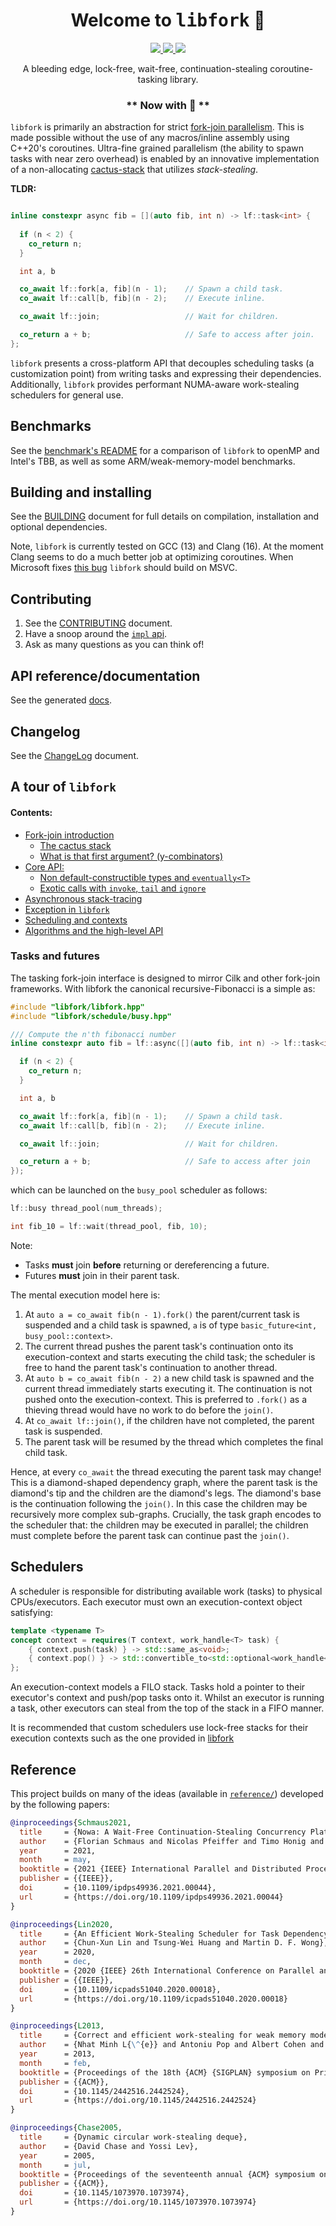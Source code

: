 



<h1 align="center"> Welcome to <tt>libfork</tt> 🍴 </h1>


<p align="center">
<a href="https://github.com/ConorWilliams/libfork/actions/workflows/ci.yml">
    <img src="https://github.com/ConorWilliams/libfork/actions/workflows/ci.yml/badge.svg">
</a>
<a href="https://github.com/ConorWilliams/openFLY/actions/workflows/pages/pages-build-deployment">
    <img src="https://github.com/ConorWilliams/openFLY/actions/workflows/pages/pages-build-deployment/badge.svg">
</a>
<a href="https://codecov.io/gh/ConorWilliams/libfork">
    <img src="https://codecov.io/gh/ConorWilliams/libfork/branch/main/graph/badge.svg?token=89MTSXI85F)">
</a>
</p>
<p align="center">
  A bleeding edge, lock-free, wait-free, continuation-stealing coroutine-tasking library.
</p>

<h3 align="center"> ** Now with 🌵 **  </h1>

`libfork` is primarily an abstraction for strict [fork-join parallelism](https://en.wikipedia.org/wiki/Fork%E2%80%93join_model). This is made possible without the use of any macros/inline assembly using C++20's coroutines. Ultra-fine grained parallelism (the ability to spawn tasks with near zero overhead) is enabled by an innovative implementation of a non-allocating [cactus-stack](https://en.wikipedia.org/wiki/Parent_pointer_tree) that utilizes _stack-stealing_.

__TLDR:__
```c++

inline constexpr async fib = [](auto fib, int n) -> lf::task<int> { 
  
  if (n < 2) {
    co_return n;
  }

  int a, b

  co_await lf::fork[a, fib](n - 1);    // Spawn a child task.
  co_await lf::call[b, fib](n - 2);    // Execute inline.

  co_await lf::join;                   // Wait for children.

  co_return a + b;                     // Safe to access after join.
};
```

`libfork` presents a cross-platform API that decouples scheduling tasks (a customization point) from writing tasks and expressing their dependencies. Additionally, `libfork` provides performant NUMA-aware work-stealing schedulers for general use. 




## Benchmarks

See the [benchmark's README](benchmark/README.md) for a comparison of `libfork` to openMP and Intel's TBB, as well as some ARM/weak-memory-model benchmarks. 

## Building and installing

See the [BUILDING](BUILDING.md) document for full details on compilation, installation and optional dependencies.

Note, `libfork` is currently tested on GCC (13) and Clang (16). At the moment Clang seems to do a much better job at optimizing coroutines. When Microsoft fixes [this bug](https://developercommunity.visualstudio.com/t/Incorrect-code-generation-for-symmetric/1659260?scope=follow) `libfork` should build on MSVC.

## Contributing

1. See the [CONTRIBUTING](CONTRIBUTING.md) document.
2. Have a snoop around the [`impl` api]().
3. Ask as many questions as you can think of!

## API reference/documentation

See the generated [docs](https://conorwilliams.github.io/libfork/).

## Changelog

See the [ChangeLog](ChangeLog.md) document.

## A tour of `libfork`

<!-- This section provides some background and highlights the [consumer api](), for details on implementing your own schedulers on top of `libfork` see the [context api](). -->

#### Contents:

- [Fork-join introduction](#Tasks-and-futures)
   - [The cactus stack]()
   - [What is that first argument? (y-combinators)](#y-combinator)
- [Core API:](#Features-of-the-consumer-API)
  - [Non default-constructible types and `eventually<T>`](#eventually)
  - [Exotic calls with `invoke`, `tail` and `ignore`](#Invoke-and-tail)
- [Asynchronous stack-tracing]()
- [Exception in `libfork`](#exceptions)
- [Scheduling and contexts](#Schedulers)
- [Algorithms and the high-level API]()

### Tasks and futures

The tasking fork-join interface is designed to mirror Cilk and other fork-join frameworks. With libfork the canonical recursive-Fibonacci is a simple as:

```c++
#include "libfork/libfork.hpp"
#include "libfork/schedule/busy.hpp"

/// Compute the n'th fibonacci number
inline constexpr auto fib = lf::async([](auto fib, int n) -> lf::task<int> { 

  if (n < 2) {
    co_return n;
  }

  int a, b

  co_await lf::fork[a, fib](n - 1);    // Spawn a child task.
  co_await lf::call[b, fib](n - 2);    // Execute inline.

  co_await lf::join;                   // Wait for children.

  co_return a + b;                     // Safe to access after join
});
```
which can be launched on the ``busy_pool`` scheduler as follows:
```c++
lf::busy thread_pool(num_threads);

int fib_10 = lf::wait(thread_pool, fib, 10);
```
Note:
- Tasks **must** join **before** returning or dereferencing a future.
- Futures **must** join in their parent task.

The mental execution model here is: 
1. At ``auto a = co_await fib(n - 1).fork()`` the parent/current task is suspended and a child task is spawned, ``a`` is of type ``basic_future<int, busy_pool::context>``. 
2. The current thread pushes the parent task's continuation onto its execution-context and starts executing the child task; the scheduler is free to hand the parent task's continuation to another thread.
3. At ``auto b = co_await fib(n - 2)`` a new child task is spawned and the current thread immediately starts executing it. The continuation is not pushed onto the execution-context. This is preferred to ``.fork()`` as a thieving thread would have no work to do before the ``join()``.
4. At ``co_await lf::join()``, if the children have not completed, the parent task is suspended.
5. The parent task will be resumed by the thread which completes the final child task.

Hence, at every ``co_await`` the thread executing the parent task may change! This is a diamond-shaped dependency graph, where the parent task is the diamond's tip and the children are the diamond's legs. The diamond's base is the continuation following the ``join()``. In this case the children may be recursively more complex sub-graphs. Crucially, the task graph encodes to the scheduler that: the children may be executed in parallel; the children must complete before the parent task can continue past the ``join()``.

## Schedulers

A scheduler is responsible for distributing available work (tasks) to physical CPUs/executors. Each executor must own an execution-context object satisfying:
```c++
template <typename T>
concept context = requires(T context, work_handle<T> task) {
    { context.push(task) } -> std::same_as<void>;
    { context.pop() } -> std::convertible_to<std::optional<work_handle<T>>>;
};
```
An execution-context models a FILO stack. Tasks hold a pointer to their executor's context and push/pop tasks onto it. Whilst an executor is running a task, other executors can steal from the top of the stack in a FIFO manner. 

It is recommended that custom schedulers use lock-free stacks for their execution contexts such as the one provided in [libfork](include/libfork/queue.hpp)

## Reference

This project builds on many of the ideas (available in [`reference/`](reference)) developed by the following papers:

```bibtex
@inproceedings{Schmaus2021,
  title     = {Nowa: A Wait-Free Continuation-Stealing Concurrency Platform},
  author    = {Florian Schmaus and Nicolas Pfeiffer and Timo Honig and Jorg Nolte and Wolfgang Schroder-Preikschat},
  year      = 2021,
  month     = may,
  booktitle = {2021 {IEEE} International Parallel and Distributed Processing Symposium ({IPDPS})},
  publisher = {{IEEE}},
  doi       = {10.1109/ipdps49936.2021.00044},
  url       = {https://doi.org/10.1109/ipdps49936.2021.00044}
}
```

```bibtex
@inproceedings{Lin2020,
  title     = {An Efficient Work-Stealing Scheduler for Task Dependency Graph},
  author    = {Chun-Xun Lin and Tsung-Wei Huang and Martin D. F. Wong},
  year      = 2020,
  month     = dec,
  booktitle = {2020 {IEEE} 26th International Conference on Parallel and Distributed Systems ({ICPADS})},
  publisher = {{IEEE}},
  doi       = {10.1109/icpads51040.2020.00018},
  url       = {https://doi.org/10.1109/icpads51040.2020.00018}
}
```

```bibtex
@inproceedings{L2013,
  title     = {Correct and efficient work-stealing for weak memory models},
  author    = {Nhat Minh L{\^{e}} and Antoniu Pop and Albert Cohen and Francesco Zappa Nardelli},
  year      = 2013,
  month     = feb,
  booktitle = {Proceedings of the 18th {ACM} {SIGPLAN} symposium on Principles and practice of parallel programming},
  publisher = {{ACM}},
  doi       = {10.1145/2442516.2442524},
  url       = {https://doi.org/10.1145/2442516.2442524}
}
```

```bibtex
@inproceedings{Chase2005,
  title     = {Dynamic circular work-stealing deque},
  author    = {David Chase and Yossi Lev},
  year      = 2005,
  month     = jul,
  booktitle = {Proceedings of the seventeenth annual {ACM} symposium on Parallelism in algorithms and architectures},
  publisher = {{ACM}},
  doi       = {10.1145/1073970.1073974},
  url       = {https://doi.org/10.1145/1073970.1073974}
}
```

